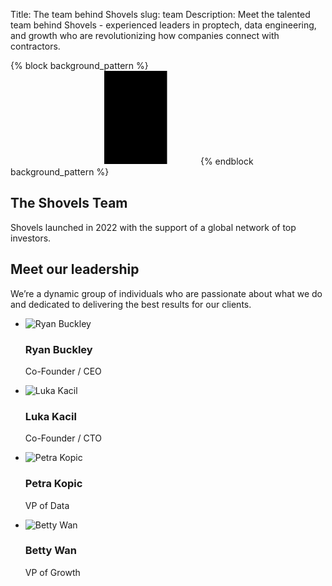 Title: The team behind Shovels
slug: team
Description: Meet the talented team behind Shovels - experienced leaders in proptech, data engineering, and growth who are revolutionizing how companies connect with contractors.

{% block background_pattern %}
<svg class="absolute inset-0 -z-10 size-full stroke-gray-200 [mask-image:radial-gradient(100%_100%_at_top_right,white,transparent)]" aria-hidden="true">
  <defs>
    <pattern id="83fd4e5a-9d52-42fc-97b6-718e5d7ee527" width="200" height="200" x="50%" y="-1" patternUnits="userSpaceOnUse">
      <path d="M100 200V.5M.5 .5H200" fill="none" />
    </pattern>
  </defs>
  <svg x="50%" y="-1" class="overflow-visible fill-gray-50">
    <path d="M-100.5 0h201v201h-201Z M699.5 0h201v201h-201Z M499.5 400h201v201h-201Z M-300.5 600h201v201h-201Z" stroke-width="0" />
  </svg>
  <rect width="100%" height="100%" stroke-width="0" fill="url(#83fd4e5a-9d52-42fc-97b6-718e5d7ee527)" />
</svg>
{% endblock background_pattern %}

<div class="pt-24 sm:pt-32">
  <div class="mx-auto max-w-7xl px-6 lg:px-8">
    <div class="mx-auto max-w-2xl lg:mx-0">
      <h2 class="mt-2 text-5xl font-semibold tracking-tight text-gray-900 sm:text-7xl">The Shovels Team</h2>
      <p class="mt-8 text-pretty text-lg font-medium text-gray-500 sm:text-xl/8">Shovels launched in 2022 with the support of a global network of top investors.</p>
    </div>
  </div>
</div>
<div class="bg-white py-24 sm:py-32">
  <div class="mx-auto grid max-w-7xl gap-20 px-6 lg:px-8 xl:grid-cols-3">
    <div class="max-w-xl">
      <h2 class="text-pretty text-3xl font-semibold tracking-tight text-gray-900 sm:text-4xl">Meet our leadership</h2>
      <p class="mt-6 text-lg/8 text-gray-600">We’re a dynamic group of individuals who are passionate about what we do and dedicated to delivering the best results for our clients.</p>
    </div>
    <ul role="list" class="grid gap-x-8 gap-y-12 sm:grid-cols-2 sm:gap-y-16 xl:col-span-2">
      <li>
        <div class="flex items-center gap-x-6">
          <img class="size-16 rounded-full" src="theme/images/team/ryan.svg" alt="Ryan Buckley">
          <div>
            <h3 class="text-base/7 font-semibold tracking-tight text-gray-900">Ryan Buckley</h3>
            <p class="text-sm/6 font-semibold text-indigo-600">Co-Founder / CEO</p>
          </div>
        </div>
      </li>
      <li>
        <div class="flex items-center gap-x-6">
          <img class="size-16 rounded-full" src="theme/images/team/luka.svg" alt="Luka Kacil">
          <div>
            <h3 class="text-base/7 font-semibold tracking-tight text-gray-900">Luka Kacil</h3>
            <p class="text-sm/6 font-semibold text-indigo-600">Co-Founder / CTO</p>
          </div>
        </div>
      </li>
      <li>
        <div class="flex items-center gap-x-6">
          <img class="size-16 rounded-full" src="theme/images/team/petra.svg" alt="Petra Kopic">
          <div>
            <h3 class="text-base/7 font-semibold tracking-tight text-gray-900">Petra Kopic</h3>
            <p class="text-sm/6 font-semibold text-indigo-600">VP of Data</p>
          </div>
        </div>
      </li>
      <li>
        <div class="flex items-center gap-x-6">
          <img class="size-16 rounded-full" src="theme/images/team/betty.svg" alt="Betty Wan">
          <div>
            <h3 class="text-base/7 font-semibold tracking-tight text-gray-900">Betty Wan</h3>
            <p class="text-sm/6 font-semibold text-indigo-600">VP of Growth</p>
          </div>
        </div>
      </li>
    </ul>
  </div>
</div>